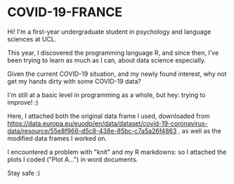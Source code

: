 # COVID-19-FRANCE

Hi! I'm a first-year undergraduate student in psychology and language sciences at UCL. 

This year, I discovered the programming language R, and since then, I've been trying to learn as much as I can, about data science especially.

Given the current COVID-19 situation, and my newly found interest, why not get my hands dirty with some COVID-19 data?

I'm still at a basic level in programming as a whole, but hey: trying to improve! :)

Here, I attached both the original data frame I used, downloaded from https://data.europa.eu/euodp/en/data/dataset/covid-19-coronavirus-data/resource/55e8f966-d5c8-438e-85bc-c7a5a26f4863 , as well as the modified data frames I worked on. 

I encountered a problem with "knit" and my R markdowns: so I attached the plots I coded ("Plot A...") in word documents.

Stay safe :)
